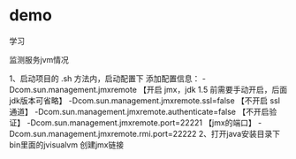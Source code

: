 # demo
学习

监测服务jvm情况

1、启动项目的 .sh 方法内，启动配置下 添加配置信息：
-Dcom.sun.management.jmxremote 【开启 jmx，jdk 1.5 前需要手动开启，后面jdk版本可省略】
-Dcom.sun.management.jmxremote.ssl=false 【不开启 ssl 通道】
-Dcom.sun.management.jmxremote.authenticate=false 【不开启验证】
-Dcom.sun.management.jmxremote.port=22221 【jmx的端口】
-Dcom.sun.management.jmxremote.rmi.port=22222
2、打开java安装目录下bin里面的jvisualvm 创建jmx链接


